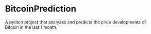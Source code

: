 # BitcoinPrediction
A python project that analyzes and predicts the price developments of Bitcoin in the last 1 month.
